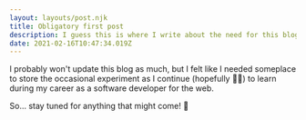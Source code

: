 ```yaml
---
layout: layouts/post.njk
title: Obligatory first post
description: I guess this is where I write about the need for this blog... 🤔
date: 2021-02-16T10:47:34.019Z
---
```

I probably won't update this blog as much, but I felt like I needed someplace to store the occasional experiment as I continue (hopefully 🤞🏻) to learn during my career as a software developer for the web.

So... stay tuned for anything that might come! 🚀